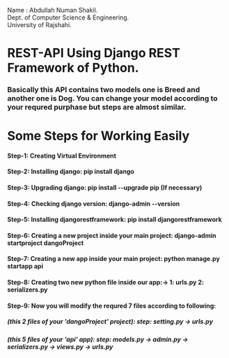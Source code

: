 Name : Abdullah Numan Shakil.</br>
Dept. of Computer Science & Engineering.</br>
University of Rajshahi.</br>

# REST-API Using Django REST Framework of Python.
### Basically this API contains two models one is Breed and another one is Dog. You can change your model according to your requred purphase but steps are almost similar.

# Some Steps for Working Easily
#### Step-1: Creating Virtual Environment
#### Step-2: Installing django:  pip install django
#### Step-3: Upgrading django:  pip install --upgrade pip (If necessary)
#### Step-4: Checking django version:  django-admin --version
#### Step-5: Installing djangorestframework:  pip install djangorestframework 
#### Step-6: Creating a new project inside your main project:  django-admin startproject dangoProject  
#### Step-7: Creating a new app inside your main project:  python manage.py startapp api  
#### Step-8: Creating two new python file inside our app:-> 1: urls.py        2: serializers.py
#### Step-9: Now you will modify the requred 7 files according to following: 
##### (this 2 files of your 'dangoProject' project):  step: setting.py -> urls.py
##### (this 5 files of your 'api' app):  step: models.py -> admin.py -> serializers.py -> views.py -> urls.py

